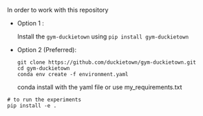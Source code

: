 In order to work with this repository


* Option 1 : 

    Install the `gym-duckietown` using `pip install gym-duckietown`

* Option 2 (Preferred): 

    ```
    git clone https://github.com/duckietown/gym-duckietown.git
    cd gym-duckietown
    conda env create -f environment.yaml
    ```

    conda install with the yaml file  or use  my_requirements.txt 

```
# to run the experiments 
pip install -e .
```
